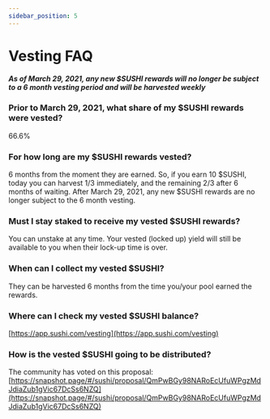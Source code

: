 ```yaml
---
sidebar_position: 5
---
```


# Vesting FAQ

**_As of March 29, 2021, any new $SUSHI rewards will no longer be subject to a 6 month vesting period and will be harvested weekly_**

### Prior to March 29, 2021, what share of my $SUSHI rewards were vested?

66.6%

### For how long are my $SUSHI rewards vested?

6 months from the moment they are earned. So, if you earn 10 $SUSHI, today you can harvest 1/3 immediately, and the remaining 2/3 after 6 months of waiting. After March 29, 2021, any new $SUSHI rewards are no longer subject to the 6 month vesting.

### Must I stay staked to receive my vested $SUSHI rewards?

You can unstake at any time. Your vested (locked up) yield will still be available to you when their lock-up time is over.

### When can I collect my vested $SUSHI?

They can be harvested 6 months from the time you/your pool earned the rewards.

### Where can I check my vested $SUSHI balance?

[https://app.sushi.com/vesting](https://app.sushi.com/vesting)

### How is the vested $SUSHI going to be distributed?

The community has voted on this proposal:
[https://snapshot.page/#/sushi/proposal/QmPwBGy98NARoEcUfuWPgzMdJdiaZub1gVic67DcSs6NZQ](https://snapshot.page/#/sushi/proposal/QmPwBGy98NARoEcUfuWPgzMdJdiaZub1gVic67DcSs6NZQ)
